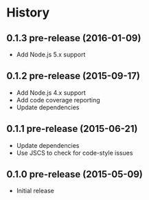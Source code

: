 
# History

## 0.1.3 pre-release (2016-01-09)

  * Add Node.js 5.x support

## 0.1.2 pre-release (2015-09-17)

  * Add Node.js 4.x support
  * Add code coverage reporting
  * Update dependencies

## 0.1.1 pre-release (2015-06-21)

  * Update dependencies
  * Use JSCS to check for code-style issues

## 0.1.0 pre-release (2015-05-09)

  * Initial release
